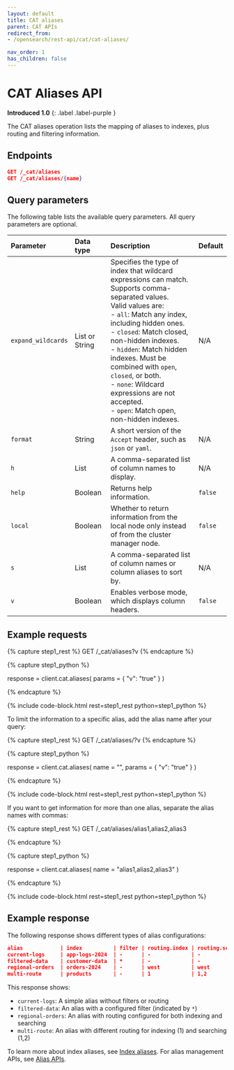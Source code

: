 ```yaml
---
layout: default
title: CAT aliases
parent: CAT APIs
redirect_from:
- /opensearch/rest-api/cat/cat-aliases/

nav_order: 1
has_children: false
---
```


# CAT Aliases API
**Introduced 1.0**
{: .label .label-purple }

The CAT aliases operation lists the mapping of aliases to indexes, plus routing and filtering information.



<!-- spec_insert_start
api: cat.aliases
component: endpoints
-->
## Endpoints
```json
GET /_cat/aliases
GET /_cat/aliases/{name}
```
<!-- spec_insert_end -->


<!-- spec_insert_start
api: cat.aliases
component: query_parameters
columns: Parameter, Data type, Description, Default
include_deprecated: false
-->
## Query parameters

The following table lists the available query parameters. All query parameters are optional.

| Parameter | Data type | Description | Default |
| :--- | :--- | :--- | :--- |
| `expand_wildcards` | List or String | Specifies the type of index that wildcard expressions can match. Supports comma-separated values. <br> Valid values are: <br> - `all`: Match any index, including hidden ones. <br> - `closed`: Match closed, non-hidden indexes. <br> - `hidden`: Match hidden indexes. Must be combined with `open`, `closed`, or both. <br> - `none`: Wildcard expressions are not accepted. <br> - `open`: Match open, non-hidden indexes. | N/A |
| `format` | String | A short version of the `Accept` header, such as `json` or `yaml`. | N/A |
| `h` | List | A comma-separated list of column names to display. | N/A |
| `help` | Boolean | Returns help information. | `false` |
| `local` | Boolean | Whether to return information from the local node only instead of from the cluster manager node. | `false` |
| `s` | List | A comma-separated list of column names or column aliases to sort by. | N/A |
| `v` | Boolean | Enables verbose mode, which displays column headers. | `false` |

<!-- spec_insert_end -->


## Example requests

<!-- spec_insert_start
component: example_code
rest: GET /_cat/aliases?v
-->
{% capture step1_rest %}
GET /_cat/aliases?v
{% endcapture %}

{% capture step1_python %}


response = client.cat.aliases(
  params = { "v": "true" }
)

{% endcapture %}

{% include code-block.html
    rest=step1_rest
    python=step1_python %}
<!-- spec_insert_end -->

To limit the information to a specific alias, add the alias name after your query:

<!-- spec_insert_start
component: example_code
rest: GET /_cat/aliases/<alias>?v
-->
{% capture step1_rest %}
GET /_cat/aliases/<alias>?v
{% endcapture %}

{% capture step1_python %}


response = client.cat.aliases(
  name = "<alias>",
  params = { "v": "true" }
)

{% endcapture %}

{% include code-block.html
    rest=step1_rest
    python=step1_python %}
<!-- spec_insert_end -->

If you want to get information for more than one alias, separate the alias names with commas:

<!-- spec_insert_start
component: example_code
rest: GET /_cat/aliases/alias1,alias2,alias3
body: 
-->
{% capture step1_rest %}
GET /_cat/aliases/alias1,alias2,alias3

{% endcapture %}

{% capture step1_python %}


response = client.cat.aliases(
  name = "alias1,alias2,alias3"
)

{% endcapture %}

{% include code-block.html
    rest=step1_rest
    python=step1_python %}
<!-- spec_insert_end -->

## Example response

The following response shows different types of alias configurations:

```json
alias            | index          | filter | routing.index | routing.search | is_write_index
current-logs     | app-logs-2024  | -      | -             | -              | -
filtered-data    | customer-data  | *      | -             | -              | -
regional-orders  | orders-2024    | -      | west          | west           | -
multi-route      | products       | -      | 1             | 1,2            | -
```

This response shows:
- `current-logs`: A simple alias without filters or routing
- `filtered-data`: An alias with a configured filter (indicated by `*`)
- `regional-orders`: An alias with routing configured for both indexing and searching
- `multi-route`: An alias with different routing for indexing (1) and searching (1,2)

To learn more about index aliases, see [Index aliases]({{site.url}}{{site.baseurl}}/opensearch/index-alias). For alias management APIs, see [Alias APIs]({{site.url}}{{site.baseurl}}/api-reference/alias/).
